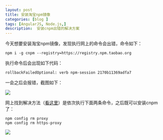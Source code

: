 ```yaml
---
layout: post
title: 安装淘宝npm镜像
categories: [blog ]
tags: [AngularJS, Node.js,]
description:  安装cnpm出错的解决方案
---
```


今天想要安装淘宝npm镜像，发现执行网上的命令会出错，命令如下：
```
npm i -g cnpm --registry=https://registry.npm.taobao.org
```
执行命令后会出现如下代码：
```
rollbackFailedOptional: verb npm-session 2170b11369adfa7
```
一会之后会报错，截图如下：

<img src="http://ohhuvbasf.bkt.clouddn.com/170903-1.PNG" />

网上找到解决方法（[看这里](<https://github.com/npm/npm/issues/17246>)）是依次执行下面两条命令，之后既可以安装cnpm了：
```
npm config rm proxy
npm config rm https-proxy
```
<img src="http://ohhuvbasf.bkt.clouddn.com/170903-3.PNG" />
